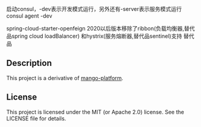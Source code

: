 
启动consul，-dev表示开发模式运行，另外还有-server表示服务模式运行
consul agent -dev

spring-cloud-starter-openfeign 2020以后版本移除了ribbon(负载均衡器,替代品spring cloud loadBalancer) 和hystrix(服务熔断器,替代品sentinel)支持
替代品



## Description

This project is a derivative of [mango-platform](https://gitee.com/liuge1988/mango-platform).

## License

This project is licensed under the MIT (or Apache 2.0) license. See the LICENSE file for details.